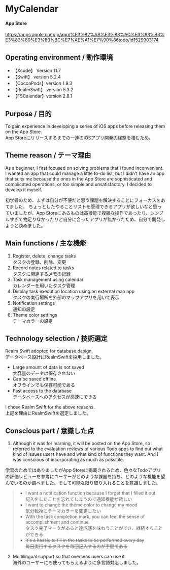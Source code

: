 # MyCalendar

#### App Store 
https://apps.apple.com/jp/app/%E3%82%AB%E3%83%AC%E3%83%B3%E3%83%80%E3%83%BC%E7%AE%A1%E7%90%86todo/id1529903174




## Operating environment / 動作環境
* 【Xcode】 Version 11.7
* 【Swift】 version 5.2.4
* 【CocoaPods】version 1.9.3
* 【RealmSwift】 version 5.3.2
* 【FSCalendar】version 2.8.1


## Purpose / 目的
To gain experience in developing a series of iOS apps before releasing them on the App Store.  
App Storeにリリースするまでの一連のiOSアプリ開発の経験を積むため。


## Theme reason / テーマ理由
As a beginner, I first focused on solving problems that I found inconvenient.  
I wanted an app that could manage a little to-do list, but I didn't have an app that suits me because the ones in the App Store are sophisticated and complicated operations, or too simple and unsatisfactory. I decided to develop it myself.  

初学者のため、まずは自分が不便だと思う課題を解決することにフォーカスをあてました。
ちょっとしたやることリストを管理できるアプリが欲しいなと思っていましたが、App Storeにあるものは高機能で複雑な操作であったり、シンプルすぎて物足りなかったりと自分に合ったアプリが無かったため、自分で開発しようと決めました。


## Main functions / 主な機能
1. Register, delete, change tasks  
  タスクの登録、削除、変更
2. Record notes related to tasks  
  タスクに関連するメモの記録
3. Task management using calendar  
  カレンダーを用いたタスク管理
4. Display task execution location using an external map app  
  タスクの実行場所を外部のマップアプリを用いて表示
5. Notification settings  
  通知の設定
6. Theme color settings  
  テーマカラーの設定


## Technology selection / 技術選定
Realm Swift adopted for database design.  
データベース設計にRealmSwiftを採用しました。  

* Large amount of data is not saved  
  大容量のデータは保存されない
* Can be saved offline  
  オフラインでも保存可能である  
* Fast access to the database  
  データベースへのアクセスが高速にできる  

I chose Realm Swift for the above reasons.  
上記を理由にRealmSwiftを選定しました。


## Conscious part / 意識した点
1. Although it was for learning, it will be posted on the App Store, so I referred to the evaluation reviews of various Todo apps to find out what kind of issues users have and what kind of functions they want. And I was conscious of incorporating as much as possible.

  学習のためではありましたがApp Storeに掲載されるため、色々なTodoアプリの評価レビューを参考にユーザーがどのような課題を持ち、どのような機能を望んでいるのか調べました。そして可能な限り取り入れることを意識しました。  

> * I want a notification function because I forget that I filled it out  
>   記入をしたことを忘れてしまうので通知機能が欲しい  
> * I want to change the theme color to change my mood  
>   気分転換にテーマカラーを変更したい
> * With the task completion mark, you can feel the sense of accomplishment and continue.  
>   タスク完了マークがあると達成感を味わうことができ、継続することができる  
> * ~~It's a hassle to fill in the tasks to be performed every day~~  
>   ~~毎日実行するタスクを毎回記入するのが手間である~~
  

2. Multilingual support so that overseas users can use it.  
   海外のユーザーにも使ってもらえるように多言語対応しました。

